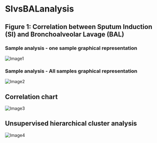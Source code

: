 # SIvsBALanalysis

## Figure 1: Correlation between Sputum Induction (SI) and Bronchoalveolar Lavage (BAL)
### Sample analysis - one sample graphical representation
![Image1](https://drive.google.com/uc?export=view&id=1gulQnhXkIp7X3J4XiXAnoMrrevX9ew5r)

### Sample analysis - All samples graphical representation
![Image2](https://drive.google.com/uc?export=view&id=1teYOi7njyPelL8sczUIF-OdoSc1sJE9b)

## Correlation chart
![Image3](https://drive.google.com/uc?export=view&id=1q72_fFlglusYm5HsVTXfb9XAaKp9Tmje)

## Unsupervised hierarchical cluster analysis
![Image4](https://drive.google.com/uc?export=view&id=1uHmhqwE7a0E8unYGfDt3KaOXEbjIXMCm)

